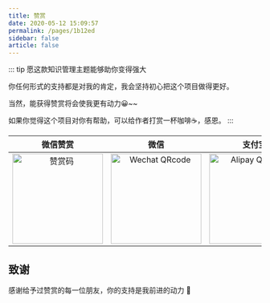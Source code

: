 ```yaml
---
title: 赞赏
date: 2020-05-12 15:09:57
permalink: /pages/1b12ed
sidebar: false
article: false
---
```

::: tip 愿这款知识管理主题能够助你变得强大

你任何形式的支持都是对我的肯定，我会坚持初心把这个项目做得更好。

当然，能获得赞赏将会使我更有动力😀~~

如果你觉得这个项目对你有帮助，可以给作者打赏一杯咖啡☕，感恩。
:::

| 微信赞赏 | 微信 | 支付宝 |
| :---: | :---: | :---: |
| <img src="https://cdn.jsdelivr.net/gh/xugaoyi/image_store/blog/20200523131533.jpg" alt="赞赏码" width=180> | <img src="https://cdn.jsdelivr.net/gh/xugaoyi/image_store/blog/20200410113708.jpg" alt="Wechat QRcode" width=180>| <img src="https://cdn.jsdelivr.net/gh/xugaoyi/image_store/blog/20200410113707.jpg" alt="Alipay QRcode" width=180> |

## 致谢
感谢给予过赞赏的每一位朋友，你的支持是我前进的动力 🎉

<!-- <table class="thanks-table">
  <tbody>
    <tr>
      <td align="center" valign="middle">
        <a href="https://github.com/Tyrone-Wu" target="_blank">
          <img width="50px" src="https://avatars0.githubusercontent.com/u/54461992?s=460&u=ee1dd15fdc5e3e3066730ccccd80b122a822a2b2&v=4"
          class='no-zoom'
          >
        </a>
      </td>
      <!-- <td align="center" valign="middle">
        <a href="https://github.com/Tyrone-Wu" target="_blank">
          <img width="50px" src="https://avatars0.githubusercontent.com/u/54461992?s=460&u=ee1dd15fdc5e3e3066730ccccd80b122a822a2b2&v=4"
          class='no-zoom'
          >
        </a>
      </td>
    </tr><tr></tr>
    <tr>
      <td align="center" valign="middle">
        <a href="https://www.storyblok.com" target="_blank">
          <img width="222px" src="https://raw.githubusercontent.com/vuejs/vuejs.org/master/themes/vue/source/images/storyblok.png">
        </a>
      </td>
    </tr><tr></tr>
  </tbody>
</table>

<style>
  .thanks-table td,.thanks-table td a{
    padding: .2rem;
  }
  .thanks-table td a{
    display: block;
    width: 50px;
    height:50px;
  }
</style> -->